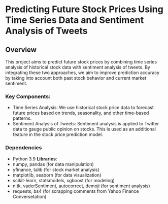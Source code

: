 # Predicting Future Stock Prices Using Time Series Data and Sentiment Analysis of Tweets
## Overview

This project aims to predict future stock prices by combining time series analysis of historical stock data with sentiment analysis of tweets. By integrating these two approaches, we aim to improve prediction accuracy by taking into account both past stock behavior and current market sentiment.

### Key Components:
- Time Series Analysis: We use historical stock price data to forecast future prices based on trends, seasonality, and other time-based patterns.
- Sentiment Analysis of Tweets: Sentiment analysis is applied to Twitter data to gauge public opinion on stocks. This is used as an additional feature in the stock price prediction model.

### Dependencies
- Python 3.9
**Libraries**:
- numpy, pandas (for data manipulation)
- yfinance, talib (for stock market analysis)
- matplotlib, seaborn (for data visualization)
- scikit-learn, statsmodels, xgboost (for modeling)
- nltk, vaderSentiment, autocorrect, demoji (for sentiment analysis)
- requests, bs4  (for scrapping comments from Yahoo Finance Conversetation)

